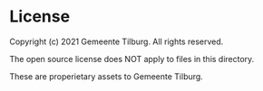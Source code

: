 # License

Copyright (c) 2021 Gemeente Tilburg. All rights reserved.

The open source license does NOT apply to files in this directory.

These are properietary assets to Gemeente Tilburg.
